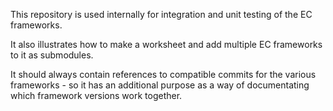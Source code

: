 This repository is used internally for integration and unit testing of the EC frameworks.

It also illustrates how to make a worksheet and add multiple EC frameworks to it as submodules.

It should always contain references to compatible commits for the various frameworks - so it has an additional purpose as a way of documentating which framework versions work together.
